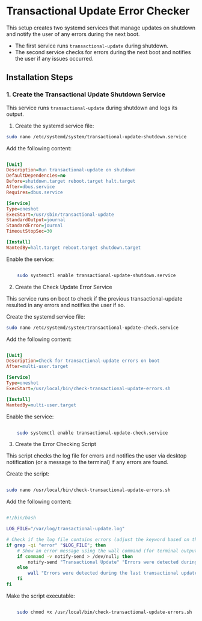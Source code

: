 
# Transactional Update Error Checker

This setup creates two systemd services that manage updates on shutdown and notify the user of any errors during the next boot.

- The first service runs `transactional-update` during shutdown.
- The second service checks for errors during the next boot and notifies the user if any issues occurred.

## Installation Steps

### 1. Create the Transactional Update Shutdown Service

This service runs `transactional-update` during shutdown and logs its output.

1. Create the systemd service file:
```bash
sudo nano /etc/systemd/system/transactional-update-shutdown.service
```
Add the following content:

```ini

[Unit]
Description=Run transactional-update on shutdown
DefaultDependencies=no
Before=shutdown.target reboot.target halt.target
After=dbus.service  
Requires=dbus.service 

[Service]
Type=oneshot
ExecStart=/usr/sbin/transactional-update
StandardOutput=journal
StandardError=journal
TimeoutStopSec=30  

[Install]
WantedBy=halt.target reboot.target shutdown.target


```
Enable the service:

```bash

    sudo systemctl enable transactional-update-shutdown.service
```
2. Create the Check Update Error Service

This service runs on boot to check if the previous transactional-update resulted in any errors and notifies the user if so.

Create the systemd service file:

```bash
sudo nano /etc/systemd/system/transactional-update-check.service
```
Add the following content:

```ini

[Unit]
Description=Check for transactional-update errors on boot
After=multi-user.target

[Service]
Type=oneshot
ExecStart=/usr/local/bin/check-transactional-update-errors.sh

[Install]
WantedBy=multi-user.target
```

Enable the service:

```bash

    sudo systemctl enable transactional-update-check.service
```
3. Create the Error Checking Script

This script checks the log file for errors and notifies the user via desktop notification (or a message to the terminal) if any errors are found.

Create the script:

```bash

sudo nano /usr/local/bin/check-transactional-update-errors.sh
```
Add the following content:

```bash

#!/bin/bash

LOG_FILE="/var/log/transactional-update.log"

# Check if the log file contains errors (adjust the keyword based on the error output)
if grep -qi "error" "$LOG_FILE"; then
    # Show an error message using the wall command (for terminal output) or notify-send for graphical sessions
    if command -v notify-send > /dev/null; then
        notify-send "Transactional Update" "Errors were detected during the last transactional update. Check the log at /var/log/transactional-update.log."
    else
        wall "Errors were detected during the last transactional update. Check the log at /var/log/transactional-update.log."
    fi
fi
```
Make the script executable:

```bash

    sudo chmod +x /usr/local/bin/check-transactional-update-errors.sh
```
